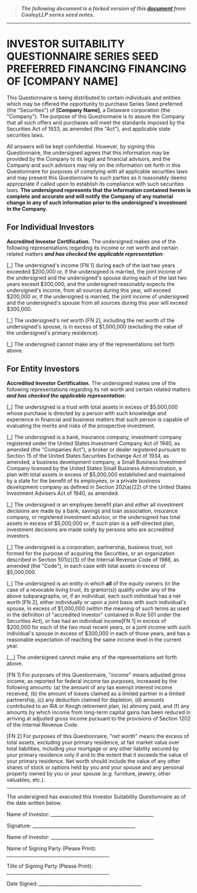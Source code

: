 > <strong><i>The following document is a forked version of this <a target="_blank" href="https://raw.githubusercontent.com/CooleyLLP/seriesseed/master/equity/Series%20Seed%20-%20Investor%20Questionnaire.md">document</a> from CooleyLLP series seed notes.</i></strong>


<hr />

# INVESTOR SUITABILITY QUESTIONNAIRE SERIES SEED PREFERRED FINANCING FINANCING OF [COMPANY NAME]

This Questionnaire is being distributed to certain individuals and entities which may be offered the opportunity to purchase Series Seed preferred (the "Securities") of **[Company Name]**, a Delaware corporation (the "Company"). The purpose of this Questionnaire is to assure the Company that all such offers and purchases will meet the standards imposed by the Securities Act of 1933, as amended (the "Act"), and applicable state securities laws.

All answers will be kept confidential. However, by signing this Questionnaire, the undersigned agrees that this information may be provided by the Company to its legal and financial advisors, and the Company and such advisors may rely on the information set forth in this Questionnaire for purposes of complying with all applicable securities laws and may present this Questionnaire to such parties as it reasonably deems appropriate if called upon to establish its compliance with such securities laws. **The undersigned represents that the information contained herein is complete and accurate and will notify the Company of any material change in any of such information prior to the undersigned's investment in the Company.**

## For Individual Investors

**Accredited Investor Certification.** The undersigned makes one of the following representations regarding its income or net worth and certain related matters **_and has checked the applicable representation:_**

[_] The undersigned's income [FN 1] during each of the last two years exceeded $200,000 or, if the undersigned is married, the joint income of the undersigned and the undersigned's spouse during each of the last two years exceed $300,000, and the undersigned reasonably expects the undersigned's income, from all sources during this year, will exceed $200,000 or, if the undersigned is married, the joint income of undersigned and the undersigned's spouse from all sources during this year will exceed $300,000.

[_] The undersigned's net worth [FN 2], including the net worth of the undersigned's spouse, is in excess of $1,000,000 (excluding the value of the undersigned's primary residence).

[_] The undersigned cannot make any of the representations set forth above.


## For Entity Investors

**Accredited Investor Certification.** The undersigned makes one of the following representations regarding its net worth and certain related matters **_and has checked the applicable representation:_**

[_] The undersigned is a trust with total assets in excess of $5,000,000 whose purchase is directed by a person with such knowledge and experience in financial and business matters that such person is capable of evaluating the merits and risks of the prospective investment.

[_] The undersigned is a bank, insurance company, investment company registered under the United States Investment Company Act of 1940, as amended (the "Companies Act"), a broker or dealer registered pursuant to Section 15 of the United States Securities Exchange Act of 1934, as amended, a business development company, a Small Business Investment Company licensed by the United States Small Business Administration, a plan with total assets in excess of $5,000,000 established and maintained by a state for the benefit of its employees, or a private business development company as defined in Section 202(a)(22) of the United States Investment Advisers Act of 1940, as amended.

[_] The undersigned is an employee benefit plan and *either* all investment decisions are made by a bank, savings and loan association, insurance company, or registered investment advisor, *or* the undersigned has total assets in excess of $5,000,000 *or*, if such plan is a self-directed plan, investment decisions are made solely by persons who are accredited investors.

[_] The undersigned is a corporation, partnership, business trust, not formed for the purpose of acquiring the Securities, or an organization described in Section 501(c)(3) of the Internal Revenue Code of 1986, as amended (the "Code"), in each case with total assets in excess of $5,000,000.

[_] The undersigned is an entity in which **all** of the equity owners (in the case of a revocable living trust, its grantor(s)) qualify under any of the above subparagraphs, or, if an individual, each such individual has a net worth [FN 2], either individually or upon a joint basis with such individual's spouse, in excess of $1,000,000 (within the meaning of such terms as used in the definition of "accredited investor" contained in Rule 501 under the Securities Act), *or* has had an individual income[FN 1] in excess of $200,000 for each of the two most recent years, or a joint income with such individual's spouse in excess of $300,000 in each of those years, and has a reasonable expectation of reaching the same income level in the current year.

[__] The undersigned cannot make any of the representations set forth above.

[FN 1] For purposes of this Questionnaire, "*_income_*" means adjusted gross income, as reported for federal income tax purposes, increased by the following amounts: (a) the amount of any tax exempt interest income received, (b) the amount of losses claimed as a limited partner in a limited partnership, (c) any deduction claimed for depletion, (d) amounts contributed to an IRA or Keogh retirement plan, (e) alimony paid, and (f) any amounts by which income from long-term capital gains has been reduced in arriving at adjusted gross income pursuant to the provisions of Section 1202 of the Internal Revenue Code.

[FN 2] For purposes of this Questionnaire, "*_net worth_*" means the excess of total assets, excluding your primary residence, at fair market value over total liabilities, including your mortgage or any other liability secured by your primary residence only if and to the extent that it exceeds the value of your primary residence. Net worth should include the value of any other shares of stock or options held by you and your spouse and any personal property owned by you or your spouse (*e.g.* furniture, jewelry, other valuables, etc.).

***

The undersigned has executed this Investor Suitability Questionnaire as of the date written below.

Name of Investor: *____________________________________________*
  
Signature: *____________________________________________*

Name of Investor: *____________________________________________*

Name of Signing Party (Please Print): *____________________________________________*

Title of Signing Party (Please Print): *____________________________________________*

Date Signed: *____________________________________________*